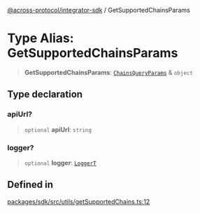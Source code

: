 [@across-protocol/integrator-sdk](../README.md) / GetSupportedChainsParams

# Type Alias: GetSupportedChainsParams

> **GetSupportedChainsParams**: [`ChainsQueryParams`](ChainsQueryParams.md) & `object`

## Type declaration

### apiUrl?

> `optional` **apiUrl**: `string`

### logger?

> `optional` **logger**: [`LoggerT`](LoggerT.md)

## Defined in

[packages/sdk/src/utils/getSupportedChains.ts:12](https://github.com/across-protocol/toolkit/blob/fa61c35c7597804e093096de254dbc326f096003/packages/sdk/src/utils/getSupportedChains.ts#L12)
